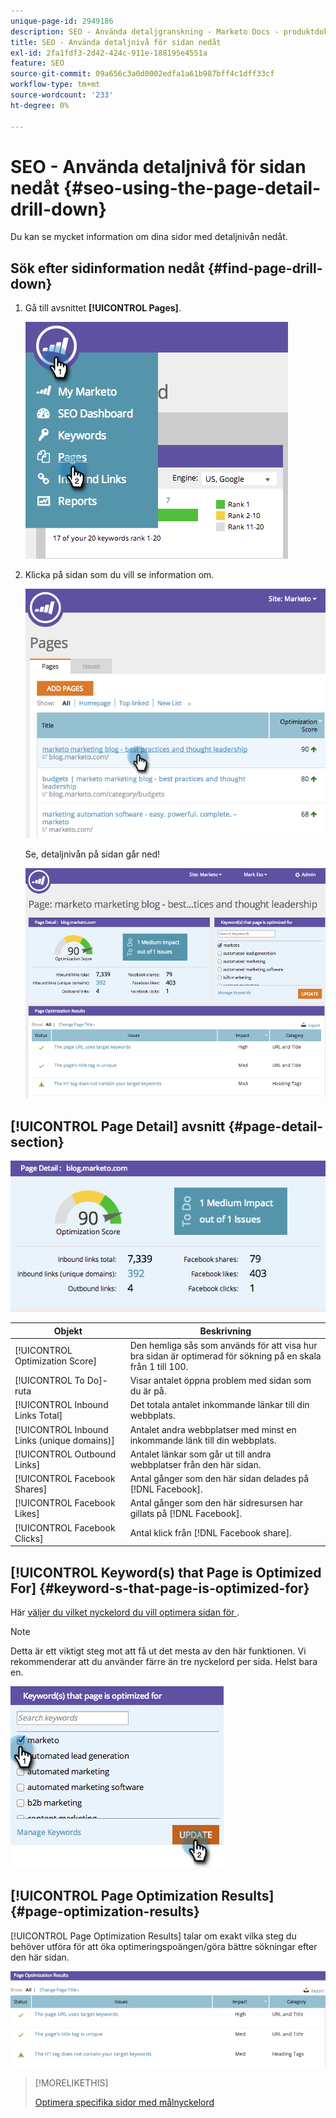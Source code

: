 ```yaml
---
unique-page-id: 2949186
description: SEO - Använda detaljgranskning - Marketo Docs - produktdokumentation
title: SEO - Använda detaljnivå för sidan nedåt
exl-id: 2fa1fdf3-2d42-424c-911e-188195e4551a
feature: SEO
source-git-commit: 09a656c3a0d0002edfa1a61b987bff4c1dff33cf
workflow-type: tm+mt
source-wordcount: '233'
ht-degree: 0%

---
```


# SEO - Använda detaljnivå för sidan nedåt {#seo-using-the-page-detail-drill-down}

Du kan se mycket information om dina sidor med detaljnivån nedåt.

## Sök efter sidinformation nedåt {#find-page-drill-down}

1. Gå till avsnittet **[!UICONTROL Pages]**.

   ![](assets/image2014-9-17-21-3a54-3a53.png)

1. Klicka på sidan som du vill se information om.

   ![](assets/image2014-9-17-21-3a54-3a58.png)

   Se, detaljnivån på sidan går ned!

   ![](assets/image2014-9-17-21-3a55-3a2.png)

## [!UICONTROL Page Detail] avsnitt {#page-detail-section}

![](assets/image2014-9-17-21-3a55-3a46.png)

| Objekt | Beskrivning |
|---|---|
| [!UICONTROL Optimization Score] | Den hemliga sås som används för att visa hur bra sidan är optimerad för sökning på en skala från 1 till 100. |
| [!UICONTROL To Do]-ruta | Visar antalet öppna problem med sidan som du är på. |
| [!UICONTROL Inbound Links Total] | Det totala antalet inkommande länkar till din webbplats. |
| [!UICONTROL Inbound Links (unique domains)] | Antalet andra webbplatser med minst en inkommande länk till din webbplats. |
| [!UICONTROL Outbound Links] | Antalet länkar som går ut till andra webbplatser från den här sidan. |
| [!UICONTROL Facebook Shares] | Antal gånger som den här sidan delades på [!DNL Facebook]. |
| [!UICONTROL Facebook Likes] | Antal gånger som den här sidresursen har gillats på [!DNL Facebook]. |
| [!UICONTROL Facebook Clicks] | Antal klick från [!DNL Facebook share]. |

## [!UICONTROL Keyword(s) that Page is Optimized For]  {#keyword-s-that-page-is-optimized-for}

Här [väljer du vilket nyckelord du vill optimera sidan för ](/help/marketo/product-docs/additional-apps/seo/keywords/seo-optimize-specific-pages-with-targeted-keywords.md).

>[!NOTE]
>
>Detta är ett viktigt steg mot att få ut det mesta av den här funktionen. Vi rekommenderar att du använder färre än tre nyckelord per sida. Helst bara en.

![](assets/image2014-9-17-21-3a56-3a35.png)

## [!UICONTROL Page Optimization Results] {#page-optimization-results}

[!UICONTROL Page Optimization Results] talar om exakt vilka steg du behöver utföra för att öka optimeringspoängen/göra bättre sökningar efter den här sidan.

![](assets/image2014-9-17-21-3a56-3a41.png)

>[!MORELIKETHIS]
>
>[Optimera specifika sidor med målnyckelord](/help/marketo/product-docs/additional-apps/seo/keywords/seo-optimize-specific-pages-with-targeted-keywords.md)
